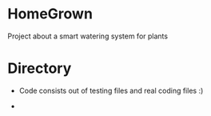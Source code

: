 # HomeGrown
Project about a smart watering system for plants

# Directory
- Code
consists out of testing files and real coding files :)

- 
